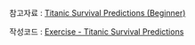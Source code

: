 참고자료 : [Titanic Survival Predictions (Beginner)](https://www.kaggle.com/code/nadintamer/titanic-survival-predictions-beginner)

작성코드 : [Exercise - Titanic Survival Predictions](https://www.kaggle.com/code/every1218/exercise-titanic-survival-predictions?scriptVersionId=252754188)
